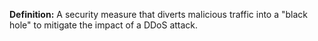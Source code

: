 **Definition:**
 A security measure that diverts malicious traffic into a "black hole" to mitigate the impact of a DDoS attack.